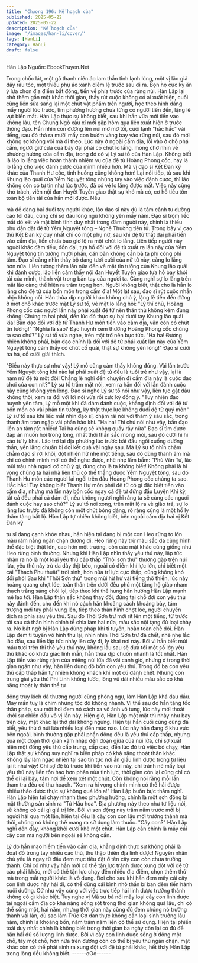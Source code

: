 ```yaml
---
title: "Chương 196: Kế hoạch của"
published: 2025-05-22
updated: 2025-05-22
description: 'Kế hoạch của'
image: '/images/han-li/cover/'
tags: [HanLi]
category: HanLi
draft: false
---
```


Hàn Lập
Nguồn: EbookTruyen.Net

Trong chốc lát, một gã thanh niên áo lam thần tình lạnh lùng, một
vị lão giả đầy râu tóc, một thiếu phụ áo xanh diễm lệ trước sau đi
ra. Bọn họ cực kỳ ăn ý lựa chọn địa điểm bất đồng, tiến về phía
trước của rừng núi.
Hàn Lập lại chờ thêm gần một khắc thời gian, thấy rút cuộc không
có ai xuất hiện, cuối cùng liền sửa sang lại một chút vật phẩm trên
người, học theo hình dáng mấy người lúc trước, tìm phương
hương chưa từng có người tiến đến, lặng lẽ vụt biến mất.
Hàn Lập thực sự không biết, sau khi hắn vừa mới tiến vào không
lâu, tên Chung Ngô xấu xí mới gặp hôm qua liền xuất hiện ở
trước thông đạo. Hắn nhìn con đường lên núi mờ mờ tối, cười
lạnh "hắc hắc" vài tiếng, sau đó thả ra mười mấy con bướm vàng
bay vào rừng núi, sau đó mới không sợ không vội mà đi theo.
Lúc này ở ngoài cấm địa, lối vào ở chỗ phá cấm, người giữ cửa
của bảy đại phái có chút lo lắng, mong chờ nhìn về phương
hướng của cấm địa, trong đó có vị Lý sư tổ của Hàn Lập.
Không biết là lão lo lắng việc hoàn thành nhiệm vụ của đệ tử
Hoàng Phong cốc, hay là lo lắng cho việc đánh cược của mình
nhiều hơn.
Mà vị đạo sĩ Kết Đan kỳ khác của Thanh Hư cốc, tình huống cũng
không hơn! Lại nói tiếp, từ sau khi Khung lão quái của Yểm
Nguyệt tông nhúng tay vào việc đánh cược, thì lão không còn có
tự tin như lúc trước, đã có vẻ lo lắng được mất.
Việc này cũng khó trách, viên nội đan Huyết Tuyến giao thật sự
khó mà có, cơ hồ tiêu tốn toàn bộ tiền tài của hắn mới được. Nếu

mà dễ dàng bại dưới tay người khác, lão đạo sĩ này dù là tâm
cảnh tu dưỡng cao tới đâu, cũng chỉ sợ đau lòng ngủ không yên
mấy năm.
Đạo sĩ trộm liếc mắt dò xét vẻ mặt bình tĩnh duy nhất trong đám
người này, chính là thiếu phụ dẫn dắt đệ tử Yểm Nguyệt tông –
Nghê Thường tiên tử.
Trong bảy vị cao thủ Kết Đan kỳ duy nhất chỉ có một phụ nữ, sau
khi đệ tử thất đại phái tiến vào cấm địa, liền chưa bao giờ lộ ra
một chút lo lắng. Liên tiếp người này người khác đàm tiếu, đồn
đại, tựa hồ đối với đệ tử xuất ra lần này của Yểm Nguyệt tông tin
tưởng mười phần, căn bản không cần bà ta phí công phí tâm.
Đạo sĩ càng nhìn thấy bộ dạng tươi cười của nữ tử này, càng lo
lắng hơn nữa. Liên tưởng thêm lần nữa đến vẻ mặt tin tưởng của
Khung lão quái khi đánh cược, lão liền cảm thấy nội đan Huyết
Tuyến giao tựa hồ bay khỏi túi của mình, thành vật trong bàn tay
của người ta.
Càng nghĩ sự lo lắng trên mặt lão càng thể hiện ra trầm trọng
hơn. Người không biết, thật cho là hắn lo lắng cho đệ tử của bổn
môn trong cấm địa!
Một lát sau, đạo sĩ rút cuộc nhẫn nhịn không nổi. Hắn thừa dịp
người khác không chú ý, lặng lẽ tiến đến đứng ở một chỗ khác
trước mặt Lý sư tổ, vẻ mặt lo lắng hỏi:
"Lý thí chủ, Hoàng Phong cốc các ngươi lần này phái xuất đệ tử
nên thân thủ không kém đúng không! Chúng ta hai phái, đến lúc
đó thực sự bại dưới tay Khung lão quái kia! Bần đạo đối với đệ tử
Thanh Hư môn tiến vào cấm địa, vẫn còn có chút tin tưởng!"
"Nghĩa là sao? Đạo huynh xem thường Hoàng Phong cốc chúng
ta sao chứ?" Lý sư tổ vừa nghe, trên mặt trở nên bực tức.
"Ha ha! Đương nhiên không phải, bần đạo chính là đối với đệ tử
phái xuất lần này của Yểm Nguyệt tông cảm thấy có chút cổ quái,
thật sự không yên lòng!" Đạo sĩ cười ha hả, cố cười giải thích.

"Điều này thực sự như vậy! Lỹ mỗ cũng cảm thấy không đúng. Vài
lần trước Yểm Nguyệt tông khi nào lại phái xuất đệ tử đều là tuổi
trẻ như vậy, lại là nam nữ đệ tử một đôi! Chẳng lẽ nghĩ đến
chuyến đi cấm địa này là cuộc dạo chơi của con nít?" Lý sư tổ
trầm mặt nói, xem ra hắn đối với lần đánh cuộc này cũng không
yên lòng.
Đạo sĩ nghe Lý sư tổ nói như vậy, liên tục gật đầu không thôi,
xem ra đối với lời nói vừa rồi cực kỳ đồng ý.
"Tuy nhiên đạo huynh yên tâm, Lý mỗ một khi đã dám đánh cuộc,
khẳng định đối với đệ tử bổn môn có vài phần tin tưởng, kỳ thật
thực lực không dưới đệ tử quý môn" Lý sư tổ sau khi liếc mắt nhìn
đạo sĩ, chậm rãi nói với thâm ý sâu sắc, trong thanh âm tràn ngập
vài phần hào khí.
"Ha ha! Thí chủ nói như vậy, bần đạo liền an tâm rất nhiếu! Tại hạ
cũng sẽ không quấy rầy nữa" Đạo sĩ tìm được đáp án muốn hỏi
trong lòng, nhất thời thần sắc mong mỏi, sau đó cười hì hì cáo từ
ly khai. Lão trở lại địa phương lúc trước bắt đầu ngồi xuống
dưỡng thần, yên lặng chuẩn bị đợi kết quả vài ngày sau.
Mà Lý sư tổ nhìn chằm chằm đạo sĩ rời khỏi, đột nhiên hừ nhẹ
một tiếng, sau đó dùng thanh âm mà chỉ có chính mình mới có
thể nghe được, nhè nhẹ lẩm bẩm:
"Phù Vân Tử, lão mũi trâu nhà ngươi có chủ ý gì, đừng cho là ta
không biết! Không phải là hi vọng chúng ta hai nhà liên thủ có thể
thắng được Yểm Nguyệt tông, sau đó Thanh Hư môn các ngươi
lại ngồi trên đầu Hoàng Phong cốc chúng ta sao. Hắc hắc! Tuy
không biết Thanh Hư môn phái đệ tử có gì đặc biệt tiến vào cấm
địa, nhưng mà lần này bổn cốc ngay cả đệ tử đứng đầu Luyện Khí
kỳ, tất cả đều phái cả đám đi, nếu không ngươi nghĩ rằng ta sẽ
cùng các ngươi đánh cuộc hay sao chứ?"
Lý sư tổ nói xong, trên mặt lộ ra vẻ giảo trá, sự lo lắng lúc trước
đã không còn một chút bóng dáng, rõ ràng cũng là một hồ ly thâm
tàng bất lộ.
Hàn Lập tự nhiên không biết, bên ngoài cấm địa hai vị Kết Đan kỳ

tu sĩ đang cạnh khóe nhau, hắn hiện tại đang bị một con Heo
rừng to lớn màu rám nắng ngăn chặn đường đi.
Heo rừng này trừ màu sắc da cùng hình thể đặc biệt thật lớn, cao
hơn một trượng, còn các mặt khác cũng giống như Heo rừng bình
thường.
Nhưng khi Hàn Lập nhìn thấy yêu thú này, lập tức nhận ra nó là
một loại yêu thú cấp thấp "Thôi sơn thú" thường gặp trên núi lửa,
yêu thú này trừ da dày thịt béo, ngoài có điểm khí lực lớn, chỉ biết
một cái "Thạch Phu thuật" trời sinh, hơn nữa trí lực cực thấp,
cũng không khó đối phó!
Sau khi "Thôi Sơn thú" trong mũi hừ hừ vài tiếng thô thiển, lúc này
hoàng quang chợt lóe, toàn thân trên dưới đều phủ một tầng hộ
giáp nham thạch trắng sáng chói lọi, tiếp theo khí thế hung hãn
hướng Hàn Lập mạnh mẽ lao tới.
Hàn Lập thần sắc không thay đổi, đứng tại chỗ đợi con yêu thú
này đánh đến, cho đến khi nó cách hắn khoảng cách khoảng bảy,
tám trượng mới tay phải vung lên, tiếp theo thân hình chợt lóe,
người chuyển dịch ra phía sau yêu thú.
Sau đó Thôi Sơn trư mới rít lên một tiếng, từ trước tới sau cả thân
hình chỉnh tề chia làm hai nửa, màu sắc nội tạng đủ loại chảy ra.
Nó bất ngờ bị Hàn Lập dùng pháp khí ti tuyến, hoàn toàn chẻ đôi.
Hàn Lập đem ti tuyến vô hình thu lại, nhìn nhìn Thôi Sơn trư đã
chết, nhè nhẹ lắc lắc đầu, sau liền lập tức nhảy lên cây đi, ly khai
nơi này. Bởi vì hắn biết múi máu tươi trên thi thể yêu thú này,
không lâu sau sẽ đưa tới một số lớn yêu thú khác có khứu giác
linh mẫn, hắn thừa dịp chuồn nhanh là tốt nhất.
Hàn Lập tiến vào rừng rậm của miệng núi lửa đã vài canh giờ,
nhưng ở trong thời gian ngắn như vậy, hắn liền đụng độ bốn con
yêu thú.
Trong đó ba con yêu thú cấp thấp hắn tự nhiên không khách khí
một cú đánh chết. Nhưng con trung giai yêu thú Phi Linh khổng
tước, lông vũ dài nhiều màu sắc có khả năng thoát ly thân thể tự

động truy kích đả thương người cùng phòng ngự, làm Hàn Lập
khá đau đầu. May mắn tuy là chim nhưng tốc độ không nhanh. Vì
thế sau đó hắn tăng tốc thân pháp, sau một hơi đem nó cách xa
vô ảnh vô tung, lúc này mới thoát khỏi sự chiến đầu vô vị lần này.
Hiện giờ, Hàn Lập một mặt thì nhảy như bay trên cây, mặt khác
lại thở dài không ngừng.
Hiện tại hắn cuối cùng cũng đã biết, yêu thú ở núi lửa nhiều loại
đến mức nào.
Lúc này hắn đang ở khu vực bên ngoài, bình thường gặp phải
phần đông đều là yêu thú cấp thấp, nhưng qua một đoạn thời
gian xâm nhập đến đoạn giữa của núi lửa, chỉ sợ xuất hiện một
đống yêu thú cấp trung, cấp cao, đến lúc đó trừ việc bỏ chạy, Hàn
Lập thật sự không suy nghĩ ra biện pháp có khả năng thoát thân
khác.
Không lấy làm ngạc nhiên tại sao tin tức nơi ẩn giấu linh dược
trong tư liệu lại ít như vậy! Chỉ sợ đệ tử trước khi tiến vào núi này,
chỉ tránh né mấy loại yêu thú này liền tổn hao hơn phân nửa tinh
lực, thời gian còn lại cũng chỉ có thể đi lại bảy, tám nơi để xem xét
một chút. Còn không nói rằng mỗi lần tham tra đều có thu hoạch.
"Xem ra hi vọng chính mình có thể hái được nhiều thảo dược thực
sự không quá lớn a!" Hàn Lập buồn bực thầm nghĩ.
Hàn Lập hiện tại chạy nhanh theo phương hướng, chính là một
sơn động bí mật thường sản sinh ra "Tử Hầu hoa".
Địa phương này theo như tư liệu nói, sẽ không có cái gì giá trị
lớn. Bởi vì sơn động này trăm năm trước mới bị người hái qua
một lần, hiện tại đều là cây con còn lâu mới trưởng thành mà thôi,
chúng nó không thể mang ra sử dụng làm thuốc.
"Cây con?" Hàn Lập nghĩ đến đây, không khỏi cười khẽ một chút.
Hàn Lập cần chính là mấy cái cây con mà người bên ngoài sẽ
không cần.

Lý do hắn mạo hiểm tiến vào cấm địa, khẳng định thực sự không
phải là đoạt đồ trong tay nhiều cao thủ, thu thập thiên địa linh
dược! Nguyên nhân chủ yếu là ngay từ đầu đem mục tiêu đặt ở
tên cây con còn chưa trưởng thành. Chỉ có như vậy hắn mới có
thể tận lực tránh được xung đột với đệ tử các phái khác, mới có
thể tận lực chạy đến nhiều địa điểm, chọn thêm thứ mà trong mắt
người khác là vô dụng.
Đợi cho sau khi hắn đem mấy cái cây con linh dược này hái đi, có
thể dùng cái bình nhỏ thần bí ban đêm tiến hành nuôi dưỡng. Cứ
như vậy cùng với việc trực tiếp hái linh dược trưởng thành không
có gì khác biệt.
Tuy nghe vị Mã sư bá nói mấy loại cây con linh dược tại ngoài
cấm địa có khả năng sống sót trong thời gian không quá lâu, chỉ
có thể sống một, hai năm, nhưng thời gian này cũng đủ đem
chúng nó trưởng thành vài lần, dù sao làm Trúc Cơ đan thực
không cần loại sinh trưởng lâu năm, chính là khoảng bốn, năm
trăm năm liền có thể sử dụng.
Hiện tại phiền toái duy nhất chính là không biết trong thời gian ba
ngày còn lại có đủ để hắn hái đủ số lượng linh dược. Bởi vì cây
con linh dược sống ở đông một chỗ, tây một chỗ, hơn nữa trên
đường còn có thể bị yêu thú ngăn chận, mặt khác còn có thể phát
sinh ra xung đột với đệ tử phái khác, hết thảy Hàn Lập trong lòng
đều không biết.
------oOo------
